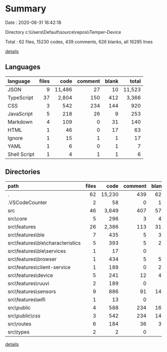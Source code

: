 # Summary

Date : 2020-08-31 16:42:18

Directory c:\Users\Default\source\repos\iTemper-Device

Total : 62 files,  15230 codes, 439 comments, 626 blanks, all 16295 lines

[details](details.md)

## Languages
| language | files | code | comment | blank | total |
| :--- | ---: | ---: | ---: | ---: | ---: |
| JSON | 9 | 11,486 | 27 | 10 | 11,523 |
| TypeScript | 37 | 2,804 | 150 | 412 | 3,366 |
| CSS | 3 | 542 | 234 | 144 | 920 |
| JavaScript | 5 | 218 | 26 | 9 | 253 |
| Markdown | 4 | 109 | 0 | 31 | 140 |
| HTML | 1 | 46 | 0 | 17 | 63 |
| Ignore | 1 | 15 | 1 | 1 | 17 |
| YAML | 1 | 6 | 0 | 1 | 7 |
| Shell Script | 1 | 4 | 1 | 1 | 6 |

## Directories
| path | files | code | comment | blank | total |
| :--- | ---: | ---: | ---: | ---: | ---: |
| . | 62 | 15,230 | 439 | 626 | 16,295 |
| .VSCodeCounter | 2 | 58 | 0 | 13 | 71 |
| src | 46 | 3,649 | 407 | 579 | 4,635 |
| src\core | 5 | 296 | 3 | 47 | 346 |
| src\features | 26 | 2,386 | 113 | 311 | 2,810 |
| src\features\ble | 7 | 435 | 5 | 35 | 475 |
| src\features\ble\characteristics | 5 | 393 | 5 | 24 | 422 |
| src\features\ble\services | 1 | 17 | 0 | 5 | 22 |
| src\features\browser | 1 | 434 | 5 | 58 | 497 |
| src\features\client-service | 1 | 188 | 0 | 20 | 208 |
| src\features\device | 5 | 241 | 12 | 43 | 296 |
| src\features\ruuvi | 2 | 189 | 0 | 9 | 198 |
| src\features\sensors | 9 | 886 | 91 | 143 | 1,120 |
| src\features\wifi | 1 | 13 | 0 | 3 | 16 |
| src\public | 4 | 588 | 234 | 161 | 983 |
| src\public\css | 3 | 542 | 234 | 144 | 920 |
| src\routes | 6 | 184 | 36 | 33 | 253 |
| src\types | 2 | 2 | 0 | 1 | 3 |

[details](details.md)